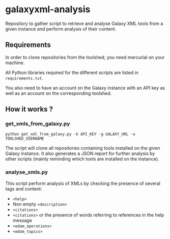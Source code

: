 # galaxyxml-analysis

Repository to gather script to retrieve and analyse Galaxy XML tools from a given instance and perform analysis of their content.

## Requirements

In order to clone repositories from the toolshed, you need mercurial on your machine.

All Python libraries required for the different scripts are listed in `requirements.txt`.

You also need to have an account on the Galaxy instance with an API key as well
as an account on the corresponding toolshed.

## How it works ?

### get\_xmls\_from\_galaxy.py

```
python get_xml_from_galaxy.py -k API_KEY -g GALAXY_URL -u TOOLSHED_USERNAME
```

The script will clone all repositories containing tools installed on the given Galaxy instance.
It also generates a JSON report for further analysis by other scripts (mainly reminding which
tools are installed on the instance).

### analyse\_xmls.py

This script perform analysis of XMLs by checking the presence of several tags and content:

* `<help>`
* Non empty `<description>`
* `<citations>`
* `<citations>` or the presence of words referring to references in the help message
* `<edam_operations>`
* `<edam_topics>`

